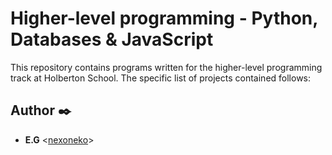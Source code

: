 # Higher-level programming - Python, Databases & JavaScript

This repository contains programs written for the higher-level programming
track at Holberton School.
The specific list of projects contained follows:

## Author :black_nib:

* **E.G** <[nexoneko](https://github.com/NexoNeko)>


